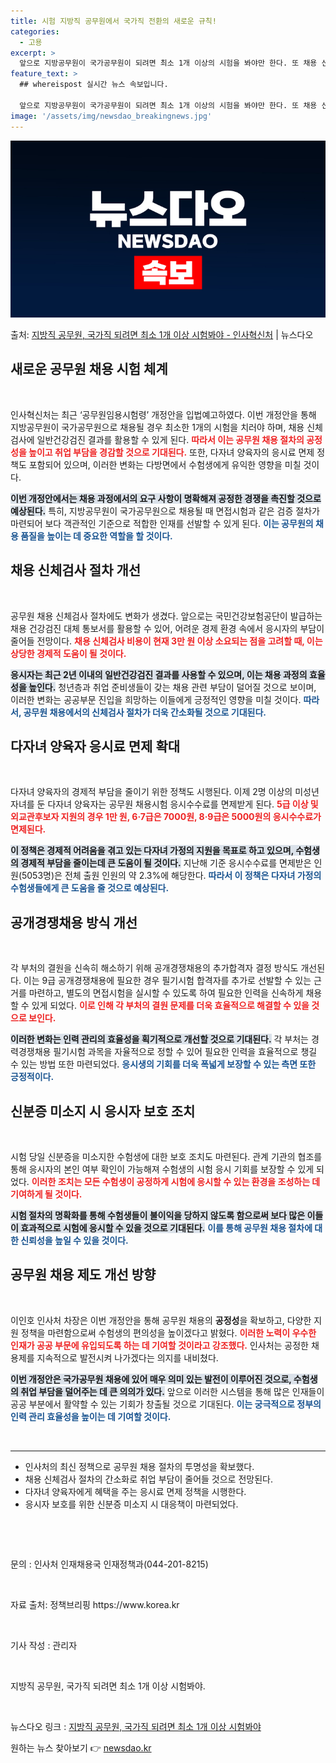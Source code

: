 ```yaml
---
title: 시험 지방직 공무원에서 국가직 전환의 새로운 규칙!
categories:
  - 고용
excerpt: >
  앞으로 지방공무원이 국가공무원이 되려면 최소 1개 이상의 시험을 봐야만 한다. 또 채용 신체검사로 일반건강검…
feature_text: >
  ## whereispost 실시간 뉴스 속보입니다.

  앞으로 지방공무원이 국가공무원이 되려면 최소 1개 이상의 시험을 봐야만 한다. 또 채용 신체검사로 일반건강검…
image: '/assets/img/newsdao_breakingnews.jpg'
---
```


![뉴스다오 속보](/assets/img/newsdao_breakingnews.jpg)

<p>출처: <a href="https://newsdao.kr/2053" rel="dofollow">지방직 공무원, 국가직 되려면 최소 1개 이상 시험봐야 - 인사혁신처</a> | 뉴스다오</p>

<h2 data-ke-size="size26">새로운 공무원 채용 시험 체계</h2>

<p data-ke-size="size16">&nbsp;</p>

인사혁신처는 최근 ‘공무원임용시험령’ 개정안을 입법예고하였다. 이번 개정안을 통해 지방공무원이 국가공무원으로 채용될 경우 최소한 1개의 시험을 치러야 하며, 채용 신체검사에 일반건강검진 결과를 활용할 수 있게 된다. <b><span style="color: #ee2323;">따라서 이는 공무원 채용 절차의 공정성을 높이고 취업 부담을 경감할 것으로 기대된다.</span></b> 또한, 다자녀 양육자의 응시료 면제 정책도 포함되어 있으며, 이러한 변화는 다방면에서 수험생에게 유익한 영향을 미칠 것이다.

<b><span style="background-color: #21538527;">이번 개정안에서는 채용 과정에서의 요구 사항이 명확해져 공정한 경쟁을 촉진할 것으로 예상된다.</span></b> 특히, 지방공무원이 국가공무원으로 채용될 때 면접시험과 같은 검증 절차가 마련되어 보다 객관적인 기준으로 적합한 인재를 선발할 수 있게 된다. <b><span style="color: #1a5490;">이는 공무원의 채용 품질을 높이는 데 중요한 역할을 할 것이다.</span></b>

<h2 data-ke-size="size26">채용 신체검사 절차 개선</h2>

<p data-ke-size="size16">&nbsp;</p>

공무원 채용 신체검사 절차에도 변화가 생겼다. 앞으로는 국민건강보험공단이 발급하는 채용 건강검진 대체 통보서를 활용할 수 있어, 어려운 경제 환경 속에서 응시자의 부담이 줄어들 전망이다. <b><span style="color: #ee2323;">채용 신체검사 비용이 현재 3만 원 이상 소요되는 점을 고려할 때, 이는 상당한 경제적 도움이 될 것이다.</span></b>

<b><span style="background-color: #21538527;">응시자는 최근 2년 이내의 일반건강검진 결과를 사용할 수 있으며, 이는 채용 과정의 효율성을 높인다.</span></b> 청년층과 취업 준비생들이 갖는 채용 관련 부담이 덜어질 것으로 보이며, 이러한 변화는 공공부문 진입을 희망하는 이들에게 긍정적인 영향을 미칠 것이다. <b><span style="color: #1a5490;">따라서, 공무원 채용에서의 신체검사 절차가 더욱 간소화될 것으로 기대된다.</span></b>

<h2 data-ke-size="size26">다자녀 양육자 응시료 면제 확대</h2>

<p data-ke-size="size16">&nbsp;</p>

다자녀 양육자의 경제적 부담을 줄이기 위한 정책도 시행된다. 이제 2명 이상의 미성년 자녀를 둔 다자녀 양육자는 공무원 채용시험 응시수수료를 면제받게 된다. <b><span style="color: #ee2323;">5급 이상 및 외교관후보자 지원의 경우 1만 원, 6·7급은 7000원, 8·9급은 5000원의 응시수수료가 면제된다.</span></b>

<b><span style="background-color: #21538527;">이 정책은 경제적 어려움을 겪고 있는 다자녀 가정의 지원을 목표로 하고 있으며, 수험생의 경제적 부담을 줄이는데 큰 도움이 될 것이다.</span></b> 지난해 기준 응시수수료를 면제받은 인원(5053명)은 전체 출원 인원의 약 2.3%에 해당한다. <b><span style="color: #1a5490;">따라서 이 정책은 다자녀 가정의 수험생들에게 큰 도움을 줄 것으로 예상된다.</span></b>

<h2 data-ke-size="size26">공개경쟁채용 방식 개선</h2>

<p data-ke-size="size16">&nbsp;</p>

각 부처의 결원을 신속히 해소하기 위해 공개경쟁채용의 추가합격자 결정 방식도 개선된다. 이는 9급 공개경쟁채용에 필요한 경우 필기시험 합격자를 추가로 선발할 수 있는 근거를 마련하고, 별도의 면접시험을 실시할 수 있도록 하여 필요한 인력을 신속하게 채용할 수 있게 되었다. <b><span style="color: #ee2323;">이로 인해 각 부처의 결원 문제를 더욱 효율적으로 해결할 수 있을 것으로 보인다.</span></b>

<b><span style="background-color: #21538527;">이러한 변화는 인력 관리의 효율성을 획기적으로 개선할 것으로 기대된다.</span></b> 각 부처는 경력경쟁채용 필기시험 과목을 자율적으로 정할 수 있어 필요한 인력을 효율적으로 챙길 수 있는 방법 또한 마련되었다. <b><span style="color: #1a5490;">응시생의 기회를 더욱 폭넓게 보장할 수 있는 측면 또한 긍정적이다.</span></b>

<h2 data-ke-size="size26">신분증 미소지 시 응시자 보호 조치</h2>

<p data-ke-size="size16">&nbsp;</p>

시험 당일 신분증을 미소지한 수험생에 대한 보호 조치도 마련된다. 관계 기관의 협조를 통해 응시자의 본인 여부 확인이 가능해져 수험생의 시험 응시 기회를 보장할 수 있게 되었다. <b><span style="color: #ee2323;">이러한 조치는 모든 수험생이 공정하게 시험에 응시할 수 있는 환경을 조성하는 데 기여하게 될 것이다.</span></b>

<b><span style="background-color: #21538527;">시험 절차의 명확화를 통해 수험생들이 불이익을 당하지 않도록 함으로써 보다 많은 이들이 효과적으로 시험에 응시할 수 있을 것으로 기대된다.</span></b> <b><span style="color: #1a5490;">이를 통해 공무원 채용 절차에 대한 신뢰성을 높일 수 있을 것이다.</span></b>

<h2 data-ke-size="size26">공무원 채용 제도 개선 방향</h2>

<p data-ke-size="size16">&nbsp;</p>

이인호 인사처 차장은 이번 개정안을 통해 공무원 채용의 <b>공정성</b>을 확보하고, 다양한 지원 정책을 마련함으로써 수험생의 편의성을 높이겠다고 밝혔다. <b><span style="color: #ee2323;">이러한 노력이 우수한 인재가 공공 부문에 유입되도록 하는 데 기여할 것이라고 강조했다.</span></b> 인사처는 공정한 채용제를 지속적으로 발전시켜 나가겠다는 의지를 내비쳤다.

<b><span style="background-color: #21538527;">이번 개정안은 국가공무원 채용에 있어 매우 의미 있는 발전이 이루어진 것으로, 수험생의 취업 부담을 덜어주는 데 큰 의의가 있다.</span></b> 앞으로 이러한 시스템을 통해 많은 인재들이 공공 부분에서 활약할 수 있는 기회가 창출될 것으로 기대된다. <b><span style="color: #1a5490;">이는 궁극적으로 정부의 인력 관리 효율성을 높이는 데 기여할 것이다.</span></b>

<p data-ke-size="size16">&nbsp;</p>

<hr>

<ul>
    <li>인사처의 최신 정책으로 공무원 채용 절차의 투명성을 확보했다.</li>
    <li>채용 신체검사 절차의 간소화로 취업 부담이 줄어들 것으로 전망된다.</li>
    <li>다자녀 양육자에게 혜택을 주는 응시료 면제 정책을 시행한다.</li>
    <li>응시자 보호를 위한 신분증 미소지 시 대응책이 마련되었다.</li>
</ul>

<p data-ke-size="size16">&nbsp;</p>

<p data-ke-size="size16">&nbsp;</p>

<p data-ke-size="size16">문의 : 인사처 인재채용국 인재정책과(044-201-8215) </p>

<p data-ke-size="size16">&nbsp;</p>

<p data-ke-size="size16">자료 출처: 정책브리핑 https://www.korea.kr</p>

<p data-ke-size="size16">&nbsp;</p>

<p data-ke-size="size16">기사 작성 : 관리자</p>

<p data-ke-size="size16">&nbsp;</p>

<p data-ke-size="size16">지방직 공무원, 국가직 되려면 최소 1개 이상 시험봐야.</p>

<p data-ke-size="size16">&nbsp;</p>

<p data-ke-size="size16">뉴스다오 링크 : <a href="https://newsdao.kr/2053">지방직 공무원, 국가직 되려면 최소 1개 이상 시험봐야</a></p> 

원하는 뉴스 찾아보기 👉 <a href="https://newsdao.kr" rel="dofollow">newsdao.kr</a>


